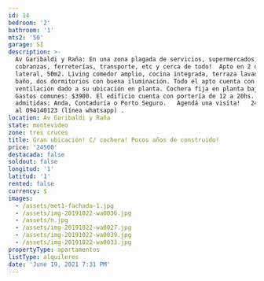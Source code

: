 ```yaml
---
id: 14
bedroom: '2'
bathroom: '1'
mts2: '50'
garage: SI
description: >-
  Av Garibaldi y Raña: En una zona plagada de servicios, supermercados, red de
  cobranzas, ferreterías, transporte, etc y cerca de todo!  Apto en 2 do piso,
  lateral, 50m2. Living comedor amplio, cocina integrada, terraza lavadero,
  baño, dos dormitorios con buena iluminación. Todo el apto cuenta con buena
  ventilación dado a su ubicación en planta. Cochera fija en planta baja. 
  Gastos comunes: $3900. El edificio cuenta con portería de 12 a 20hs. Garantías
  admitidas: Anda, Contaduría o Porto Seguro.   Agendá una visita!   24007347 o
  al 094140123 (línea whatsapp) . 
location: Av Garibaldi y Raña
state: montevideo
zone: tres cruces
title: Gran ubicación! C/ cochera! Pocos años de construido!
price: '24500'
destacada: false
soldout: false
longitud: '1'
latitud: '1'
rented: false
currency: $
images:
  - /assets/met1-fachada-1.jpg
  - /assets/img-20191022-wa0036.jpg
  - /assets/n.jpg
  - /assets/img-20191022-wa0027.jpg
  - /assets/img-20191022-wa0039.jpg
  - /assets/img-20191022-wa0033.jpg
propertyType: apartamentos
listType: alquileres
date: 'June 19, 2021 7:31 PM'
---
```


